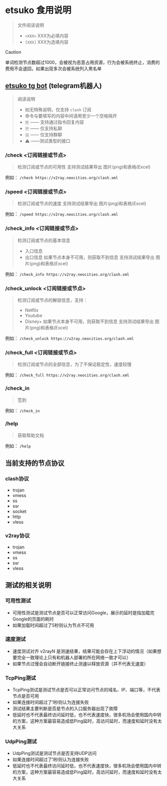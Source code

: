# etsuko 食用说明

> 文件阅读说明
> - `<XXX>` XXX为必填内容
> - `[XXX]` XXX为选填内容

> [!CAUTION]
> 单词检测节点数超过1000，会被视为恶意占用资源，行为会被系统终止，消费的费用不会退回，如果出现多次会被系统列入黑名单

## [etsuko tg bot](https://t.me/nicoetsukobot)  (telegram机器人)
> 阅读说明
> - 如无特殊说明，仅支持 `clash` 订阅
> - 命令与要填写的内容中间请用至少一个空格隔开
> - 🇷 —— 支持通过指令回复内容
> - 🇵 —— 仅支持私聊
> - 🇬 —— 仅支持群聊
> - ⚠︎ ——测试类型的接口

### /check <订阅链接或节点>

> 检测订阅或节点的可用性
> 支持测试结果导出 图片(png)和表格(Excel)

例如：
`/check https://v2ray.neocities.org/clash.xml`

### /speed <订阅链接或节点>

> 检测订阅或节点的速度
> 支持测试结果导出 图片(png)和表格(Excel)

例如：
`/speed https://v2ray.neocities.org/clash.xml`

### /check_info <订阅链接或节点>

> 检测订阅或节点的基本信息
>   - 入口信息
>   - 出口信息
> 如果节点本身不可用，则获取不到信息
> 支持测试结果导出 图片(png)和表格(Excel)

例如：
`/check_info https://v2ray.neocities.org/clash.xml`

### /check_unlock <订阅链接或节点>

> 检测订阅或节点的解锁信息，支持：
>   - Netflix
>   - Youtube
>   - Disney+
> 如果节点本身不可用，则获取不到信息
> 支持测试结果导出 图片(png)和表格(Excel)

例如：
`/check_unlock https://v2ray.neocities.org/clash.xml`

### /check_full <订阅链接或节点>

> 检测订阅或节点的全部信息，为了不保证稳定性，速度较慢

例如：
`/check_full https://v2ray.neocities.org/clash.xml`

### /check_in

> 签到

例如：
`/check_in`

### /help

> 获取帮助文档

例如：
`/help`

## 当前支持的节点协议

### clash协议

- trojan
- vmess
- ss
- ssr
- socket
- http
- vless

### v2ray协议

- trojan
- vmess
- ss
- ssr
- vless

## 测试的相关说明

### 可用性测试

- 可用性测试是测试节点是否可以正常访问Google，展示的延时是指加载完Google的页面的耗时
- 如果加载时间超过了5秒则认为节点不可用

### 速度测试

- 速度测试对齐 v2rayN 是测速结果，结果可能会存在上下浮动的情况（如果想要完全一致理论上只有和机器人部署的所在网络一致才可以）
- 如果节点过慢会自动断开链接终止测速以释放资源（并不代表无速度）

### TcpPing测试

- TcpPing测试是测试节点是否可以正常访问节点的域名、IP、端口等，不代表节点是否可用
- 如果连接时间超过了1秒则认为连接失败
- 测试结果主要判断是否是节点的入口服务器出现了故障
- 低延时也不代表最终访问延时低，也不代表速度快，很多机场会使用国内中转的方案，这种方案最容易造成低Ping延时，高访问延时，而速度和延时没有太大关系

### UdpPing测试

- UdpPing测试是测试节点是否支持UDP访问
- 如果连接时间超过了1秒则认为连接失败
- 低延时也不代表最终访问延时低，也不代表速度快，很多机场会使用国内中转的方案，这种方案最容易造成低Ping延时，高访问延时，而速度和延时没有太大关系
